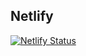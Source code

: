 ## Netlify
[![Netlify Status](https://api.netlify.com/api/v1/badges/ff99bb19-8acb-42c5-b59f-e8cb53e38ab1/deploy-status)](https://app.netlify.com/sites/elated-goldberg-4830e6/deploys)
